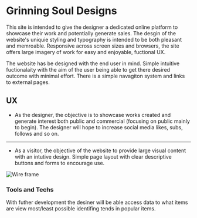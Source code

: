 # Grinning Soul Designs

This site is intended to give the designer a dedicated online platform to showcase their work and potentially generate sales. The desgin of the website's uniquie styling and typography is intended to be both pleasant and memroable. Responsive across screen sizes and browsers, the site offers large imagery of work for easy and enjoyable, fuctional UX.

The website has be designed with the end user in mind. Simple intuitive fuctionalaity with the aim of the user being able to get there desired outcome with minimal effort. There is a simple navagiton system and links to external pages.

## UX

* As the designer, the objective is to showcase works created and generate interest both public and commercial (focusing on public mainly to begin). The designer will hope to increase social media likes, subs, follows and so on. 

<hr>

* As a visitor, the objective of the website to provide large visual content with an intutive design. Simple page layout with clear descriptive buttons and forms to encourage use. 
 
![Wire frame](assets/images/wireframe01.jpg)

### Tools and Techs
With futher development the desiner will be able access data to what items are view most/least possible identifing tends in popular items.